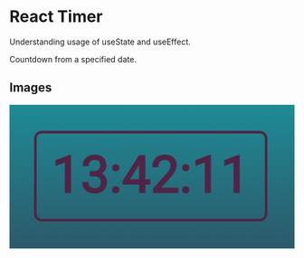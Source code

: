 # React Timer

Understanding usage of useState and useEffect.

Countdown from a specified date.

## Images 

![alt text](https://github.com/mehmetburakbaykal/react-timer/blob/main/src/images/react-timer.PNG)
